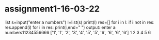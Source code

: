 # assignment1-16-03-22
list
s=input("enter a numbers")
l=list(s)
print(l)
res=[]
for i in l:
    if i not in res:
        res.append(i)
for i in res:
    print(i,end=" ")
output:
enter a numbers11234556666
['1', '1', '2', '3', '4', '5', '5', '6', '6', '6', '6']
1 2 3 4 5 6 
